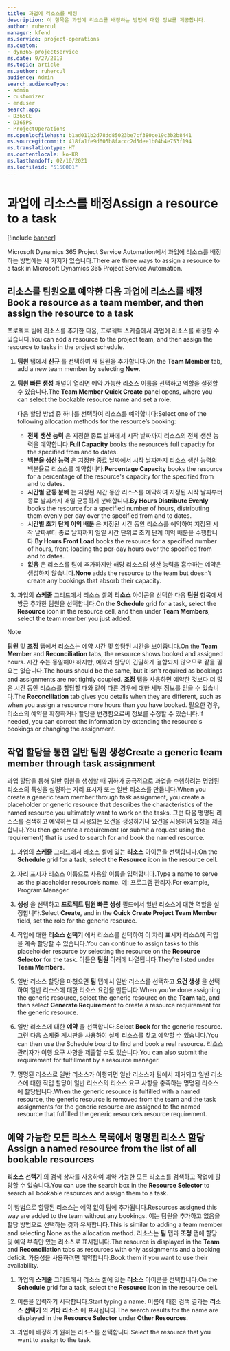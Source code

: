 ```yaml
---
title: 과업에 리소스를 배정
description: 이 항목은 과업에 리소스를 배정하는 방법에 대한 정보를 제공합니다.
author: ruhercul
manager: kfend
ms.service: project-operations
ms.custom:
- dyn365-projectservice
ms.date: 9/27/2019
ms.topic: article
ms.author: ruhercul
audience: Admin
search.audienceType:
- admin
- customizer
- enduser
search.app:
- D365CE
- D365PS
- ProjectOperations
ms.openlocfilehash: b1ad011b2d78dd85023be7cf380ce19c3b2b8441
ms.sourcegitcommit: 418fa1fe9d605b8faccc2d5dee1b04b4e753f194
ms.translationtype: HT
ms.contentlocale: ko-KR
ms.lasthandoff: 02/10/2021
ms.locfileid: "5150001"
---
```

# <a name="assign-a-resource-to-a-task"></a><span data-ttu-id="59a31-103">과업에 리소스를 배정</span><span class="sxs-lookup"><span data-stu-id="59a31-103">Assign a resource to a task</span></span>

[!include [banner](../includes/psa-now-project-operations.md)]

<span data-ttu-id="59a31-104">Microsoft Dynamics 365 Project Service Automation에서 과업에 리소스를 배정하는 방법에는 세 가지가 있습니다.</span><span class="sxs-lookup"><span data-stu-id="59a31-104">There are three ways to assign a resource to a task in Microsoft Dynamics 365 Project Service Automation.</span></span>

## <a name="book-a-resource-as-a-team-member-and-then-assign-the-resource-to-a-task"></a><span data-ttu-id="59a31-105">리소스를 팀원으로 예약한 다음 과업에 리소스를 배정</span><span class="sxs-lookup"><span data-stu-id="59a31-105">Book a resource as a team member, and then assign the resource to a task</span></span>

<span data-ttu-id="59a31-106">프로젝트 팀에 리소스를 추가한 다음, 프로젝트 스케줄에서 과업에 리소스를 배정할 수 있습니다.</span><span class="sxs-lookup"><span data-stu-id="59a31-106">You can add a resource to the project team, and then assign the resource to tasks in the project schedule.</span></span>

1. <span data-ttu-id="59a31-107">**팀원** 탭에서 **신규** 를 선택하여 새 팀원을 추가합니다.</span><span class="sxs-lookup"><span data-stu-id="59a31-107">On the **Team Member** tab, add a new team member by selecting **New**.</span></span> 

2. <span data-ttu-id="59a31-108">**팀원 빠른 생성** 패널이 열리면 예약 가능한 리소스 이름을 선택하고 역할을 설정할 수 있습니다.</span><span class="sxs-lookup"><span data-stu-id="59a31-108">The **Team Member Quick Create** panel opens, where you can select the bookable resource name and set a role.</span></span> 

    <span data-ttu-id="59a31-109">다음 할당 방법 중 하나를 선택하여 리소스를 예약합니다:</span><span class="sxs-lookup"><span data-stu-id="59a31-109">Select one of the following allocation methods for the resource’s booking:</span></span>

    - <span data-ttu-id="59a31-110">**전체 생산 능력** 은 지정한 종료 날짜에서 시작 날짜까지 리소스의 전체 생산 능력을 예약합니다.</span><span class="sxs-lookup"><span data-stu-id="59a31-110">**Full Capacity** books the resource’s full capacity for the specified from and to dates.</span></span>
    - <span data-ttu-id="59a31-111">**백분율 생산 능력** 은 지정한 종료 날짜에서 시작 날짜까지 리소스 생산 능력의 백분율로 리소스를 예약합니다.</span><span class="sxs-lookup"><span data-stu-id="59a31-111">**Percentage Capacity** books the resource for a percentage of the resource's capacity for the specified from and to dates.</span></span>
    - <span data-ttu-id="59a31-112">**시간별 균등 분배** 는 지정된 시간 동안 리소스를 예약하여 지정된 시작 날짜부터 종료 날짜까지 매일 균등하게 분배합니다.</span><span class="sxs-lookup"><span data-stu-id="59a31-112">**By Hours Distribute Evenly** books the resource for a specified number of hours, distributing them evenly per day over the specified from and to dates.</span></span>
    - <span data-ttu-id="59a31-113">**시간별 초기 단계 이익 배분** 은 지정된 시간 동안 리소스를 예약하여 지정된 시작 날짜부터 종료 날짜까지 일일 시간 단위로 초기 단계 이익 배분을 수행합니다.</span><span class="sxs-lookup"><span data-stu-id="59a31-113">**By Hours Front Load** books the resource for a specified number of hours, front-loading the per-day hours over the specified from and to dates.</span></span>
    - <span data-ttu-id="59a31-114">**없음** 은 리소스를 팀에 추가하지만 해당 리소스의 생산 능력을 흡수하는 예약은 생성하지 않습니다.</span><span class="sxs-lookup"><span data-stu-id="59a31-114">**None** adds the resource to the team but doesn’t create any bookings that absorb their capacity.</span></span>

3. <span data-ttu-id="59a31-115">과업의 **스케줄** 그리드에서 리소스 셀의 **리소스** 아이콘을 선택한 다음 **팀원** 항목에서 방금 추가한 팀원을 선택합니다.</span><span class="sxs-lookup"><span data-stu-id="59a31-115">On the **Schedule** grid for a task, select the **Resource** icon in the resource cell, and then under **Team Members**, select the team member you just added.</span></span> 

> [!NOTE]
> <span data-ttu-id="59a31-116">**팀원** 및 **조정** 탭에서 리소스는 예약 시간 및 할당된 시간을 보여줍니다.</span><span class="sxs-lookup"><span data-stu-id="59a31-116">On the **Team Member** and **Reconciliation** tabs, the resource shows booked and assigned hours.</span></span> <span data-ttu-id="59a31-117">시간 수는 동일해야 하지만, 예약과 할당이 긴밀하게 결합되지 않으므로 같을 필요는 없습니다.</span><span class="sxs-lookup"><span data-stu-id="59a31-117">The hours should be the same, but it isn't required as bookings and assignments are not tightly coupled.</span></span> <span data-ttu-id="59a31-118">**조정** 탭을 사용하면 예약한 것보다 더 많은 시간 동안 리소스를 할당할 때와 같이 다른 경우에 대한 세부 정보를 얻을 수 있습니다.</span><span class="sxs-lookup"><span data-stu-id="59a31-118">The **Reconciliation** tab gives you details when they are different, such as when you assign a resource more hours than you have booked.</span></span> <span data-ttu-id="59a31-119">필요한 경우, 리소스의 예약을 확장하거나 할당을 변경함으로써 정보를 수정할 수 있습니다.</span><span class="sxs-lookup"><span data-stu-id="59a31-119">If needed, you can correct the information by extending the resource's bookings or changing the assignment.</span></span>

## <a name="create-a-generic-team-member-through-task-assignment"></a><span data-ttu-id="59a31-120">작업 할당을 통한 일반 팀원 생성</span><span class="sxs-lookup"><span data-stu-id="59a31-120">Create a generic team member through task assignment</span></span>

<span data-ttu-id="59a31-121">과업 할당을 통해 일반 팀원을 생성할 때 귀하가 궁극적으로 과업을 수행하려는 명명된 리소스의 특성을 설명하는 자리 표시자 또는 일반 리소스를 만듭니다.</span><span class="sxs-lookup"><span data-stu-id="59a31-121">When you create a generic team member through task assignment, you create a placeholder or generic resource that describes the characteristics of the named resource you ultimately want to work on the tasks.</span></span> <span data-ttu-id="59a31-122">그런 다음 명명된 리소스를 검색하고 예약하는 데 사용되는 요건을 생성하거나 요건을 사용하여 요청을 제출합니다.</span><span class="sxs-lookup"><span data-stu-id="59a31-122">You then generate a requirement (or submit a request using the requirement) that is used to search for and book the named resource.</span></span>

1. <span data-ttu-id="59a31-123">과업의 **스케줄** 그리드에서 리소스 셀에 있는 **리소스** 아이콘을 선택합니다.</span><span class="sxs-lookup"><span data-stu-id="59a31-123">On the **Schedule** grid for a task, select the **Resource** icon in the resource cell.</span></span>

2. <span data-ttu-id="59a31-124">자리 표시자 리소스 이름으로 사용할 이름을 입력합니다.</span><span class="sxs-lookup"><span data-stu-id="59a31-124">Type a name to serve as the placeholder resource’s name.</span></span> <span data-ttu-id="59a31-125">예: 프로그램 관리자.</span><span class="sxs-lookup"><span data-stu-id="59a31-125">For example, Program Manager.</span></span>

3. <span data-ttu-id="59a31-126">**생성** 을 선택하고 **프로젝트 팀원 빠른 생성** 필드에서 일반 리소스에 대한 역할을 설정합니다.</span><span class="sxs-lookup"><span data-stu-id="59a31-126">Select **Create**, and in the **Quick Create Project Team Member** field, set the role for the generic resource.</span></span>

4. <span data-ttu-id="59a31-127">작업에 대한 **리소스 선택기** 에서 리소스를 선택하여 이 자리 표시자 리소스에 작업을 계속 할당할 수 있습니다.</span><span class="sxs-lookup"><span data-stu-id="59a31-127">You can continue to assign tasks to this placeholder resource by selecting the resource on the **Resource Selector** for the task.</span></span> <span data-ttu-id="59a31-128">이들은 **팀원** 아래에 나열됩니다.</span><span class="sxs-lookup"><span data-stu-id="59a31-128">They’re listed under **Team Members**.</span></span>

5. <span data-ttu-id="59a31-129">일반 리소스 할당을 마쳤으면 **팀** 탭에서 일반 리소스를 선택하고 **요건 생성** 을 선택하여 일반 리소스에 대한 리소스 요건을 만듭니다.</span><span class="sxs-lookup"><span data-stu-id="59a31-129">When you’re done assigning the generic resource, select the generic resource on the **Team** tab, and then select **Generate Requirement** to create a resource requirement for the generic resource.</span></span>

6. <span data-ttu-id="59a31-130">일반 리소스에 대한 **예약** 을 선택합니다.</span><span class="sxs-lookup"><span data-stu-id="59a31-130">Select **Book** for the generic resource.</span></span> <span data-ttu-id="59a31-131">그런 다음 스케줄 게시판을 사용하여 실제 리소스를 찾고 예약할 수 있습니다.</span><span class="sxs-lookup"><span data-stu-id="59a31-131">You can then use the Schedule board to find and book a real resource.</span></span> <span data-ttu-id="59a31-132">리소스 관리자가 이행 요구 사항을 제출할 수도 있습니다.</span><span class="sxs-lookup"><span data-stu-id="59a31-132">You can also submit the requirement for fulfillment by a resource manager.</span></span>

7. <span data-ttu-id="59a31-133">명명된 리소스로 일반 리소스가 이행되면 일반 리소스가 팀에서 제거되고 일반 리소스에 대한 작업 할당이 일반 리소스의 리소스 요구 사항을 충족하는 명명된 리소스에 할당됩니다.</span><span class="sxs-lookup"><span data-stu-id="59a31-133">When the generic resource is fulfilled with a named resource, the generic resource is removed from the team and the task assignments for the generic resource are assigned to the named resource that fulfilled the generic resource’s resource requirement.</span></span>

## <a name="assign-a-named-resource-from-the-list-of-all-bookable-resources"></a><span data-ttu-id="59a31-134">예약 가능한 모든 리소스 목록에서 명명된 리소스 할당</span><span class="sxs-lookup"><span data-stu-id="59a31-134">Assign a named resource from the list of all bookable resources</span></span>

<span data-ttu-id="59a31-135">**리소스 선택기** 의 검색 상자를 사용하여 예약 가능한 모든 리소스를 검색하고 작업에 할당할 수 있습니다.</span><span class="sxs-lookup"><span data-stu-id="59a31-135">You can use the search box in the **Resource Selector** to search all bookable resources and assign them to a task.</span></span>

<span data-ttu-id="59a31-136">이 방법으로 할당된 리소스는 예약 없이 팀에 추가됩니다.</span><span class="sxs-lookup"><span data-stu-id="59a31-136">Resources assigned this way are added to the team without any bookings.</span></span> <span data-ttu-id="59a31-137">이는 팀원을 추가하고 없음을 할당 방법으로 선택하는 것과 유사합니다.</span><span class="sxs-lookup"><span data-stu-id="59a31-137">This is similar to adding a team member and selecting None as the allocation method.</span></span> <span data-ttu-id="59a31-138">리소스는 **팀** 탭과 **조정** 탭에 할당 및 예약 부족만 있는 리소스로 표시됩니다.</span><span class="sxs-lookup"><span data-stu-id="59a31-138">The resource is displayed in the **Team** and **Reconciliation** tabs as resources with only assignments and a booking deficit.</span></span> <span data-ttu-id="59a31-139">가용성을 사용하려면 예약합니다.</span><span class="sxs-lookup"><span data-stu-id="59a31-139">Book them if you want to use their availability.</span></span>

1. <span data-ttu-id="59a31-140">과업의 **스케줄** 그리드에서 리소스 셀에 있는 **리소스** 아이콘을 선택합니다.</span><span class="sxs-lookup"><span data-stu-id="59a31-140">On the **Schedule** grid for a task, select the **Resource** icon in the resource cell.</span></span>

2. <span data-ttu-id="59a31-141">이름을 입력하기 시작합니다.</span><span class="sxs-lookup"><span data-stu-id="59a31-141">Start typing a name.</span></span> <span data-ttu-id="59a31-142">이름에 대한 검색 결과는 **리소스 선택기** 의 **기타 리소스** 에 표시됩니다.</span><span class="sxs-lookup"><span data-stu-id="59a31-142">The search results for the name are displayed in the **Resource Selector** under **Other Resources**.</span></span>

3. <span data-ttu-id="59a31-143">과업에 배정하기 원하는 리소스를 선택합니다.</span><span class="sxs-lookup"><span data-stu-id="59a31-143">Select the resource that you want to assign to the task.</span></span>

